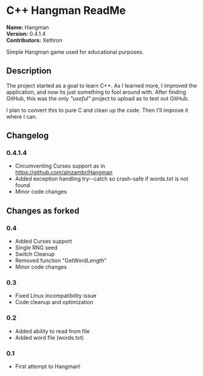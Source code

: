 # C++ Hangman ReadMe #
**Name:** Hangman  
**Version:** 0.4.1.4  
**Contributors:** Xethron

Simple Hangman game used for educational purposes.

## Description ##
The project started as a goal to learn C++. As I learned more, I improved the application, and now its just something to fool around with.
After finding GitHub, this was the only *"useful"* project to upload as to test out GitHub.

I plan to convert this to pure C and clean up the code. Then I'll improve it where I can.

## Changelog ##

### 0.4.1.4 ###
* Circumventing Curses support as in https://github.com/alnzambr/Hangman
* Added exception handling try--catch so crash-safe if words.txt is not found
* Minor code changes

## Changes as forked ##
### 0.4 ###
* Added Curses support
* Single RNG seed
* Switch Cleanup
* Removed function "GetWordLength"
* Minor code changes

### 0.3 ###
* Fixed Linux incompatibility issue
* Code cleanup and optimization

### 0.2 ###
* Added ability to read from file
* Added word file (words.txt)

### 0.1 ###
* First attempt to Hangman!

